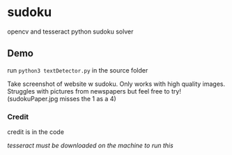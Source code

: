# sudoku
opencv and tesseract python sudoku solver

## Demo
run ```python3 textDetector.py``` in the source folder


Take screenshot of website w sudoku. Only works with high quality images.
Struggles with pictures from newspapers but feel free to try! (sudokuPaper.jpg misses the 1 as a 4)

### Credit
credit is in the code

*tesseract must be downloaded on the machine to run this*
